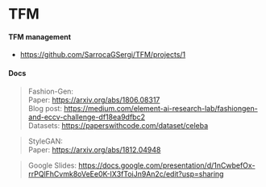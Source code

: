 # TFM

#### TFM management
* https://github.com/SarrocaGSergi/TFM/projects/1

#### Docs
> Fashion-Gen:  
Paper: https://arxiv.org/abs/1806.08317  
Blog post: https://medium.com/element-ai-research-lab/fashiongen-and-eccv-challenge-df18ea9dfbc2  
Datasets: https://paperswithcode.com/dataset/celeba  

> StyleGAN:  
Paper: https://arxiv.org/abs/1812.04948  

> Google Slides: https://docs.google.com/presentation/d/1nCwbefOx-rrPQlFhCvmk8oVeEe0K-IX3fToiJn9An2c/edit?usp=sharing
